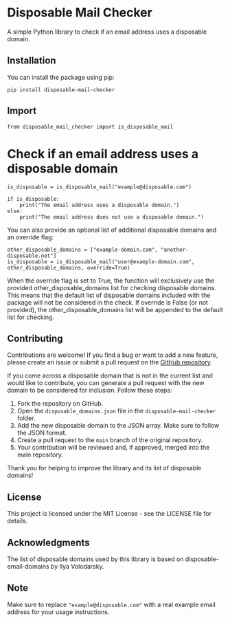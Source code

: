 # Disposable Mail Checker

A simple Python library to check if an email address uses a disposable domain.

## Installation

You can install the package using pip:

```
pip install disposable-mail-checker

```

## Import
```
from disposable_mail_checker import is_disposable_mail

```

# Check if an email address uses a disposable domain
```
is_disposable = is_disposable_mail("example@disposable.com")

if is_disposable:
    print("The email address uses a disposable domain.")
else:
    print("The email address does not use a disposable domain.")
```


You can also provide an optional list of additional disposable domains and an override flag:

```
other_disposable_domains = ["example-domain.com", "another-disposable.net"]
is_disposable = is_disposable_mail("user@example-domain.com", other_disposable_domains, override=True)

```

When the override flag is set to True, the function will exclusively use the provided other_disposable_domains list for checking disposable domains. This means that the default list of disposable domains included with the package will not be considered in the check. If override is False (or not provided), the other_disposable_domains list will be appended to the default list for checking.

## Contributing

Contributions are welcome! If you find a bug or want to add a new feature, please create an issue or submit a pull request on the [GitHub repository](https://github.com/codemonk/tools/disposable-mail-checker).

If you come across a disposable domain that is not in the current list and would like to contribute, you can generate a pull request with the new domain to be considered for inclusion. Follow these steps:

1. Fork the repository on GitHub.
2. Open the `disposable_domains.json` file in the `disposable-mail-checker` folder.
3. Add the new disposable domain to the JSON array. Make sure to follow the JSON format.
4. Create a pull request to the `main` branch of the original repository.
5. Your contribution will be reviewed and, if approved, merged into the main repository.

Thank you for helping to improve the library and its list of disposable domains!

## License
This project is licensed under the MIT License - see the LICENSE file for details.

## Acknowledgments
The list of disposable domains used by this library is based on disposable-email-domains by 
Ilya Volodarsky.

## Note
Make sure to replace `"example@disposable.com"` with a real example email address for your usage instructions.